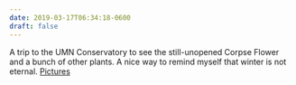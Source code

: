```yaml
---
date: 2019-03-17T06:34:18-0600
draft: false
---
```




A trip to the UMN Conservatory to see the still-unopened Corpse Flower and a bunch of other plants. A nice way to remind myself that winter is not eternal. [Pictures](https://flickr.com/photos/87955353@N00/sets/72157704094688692)



